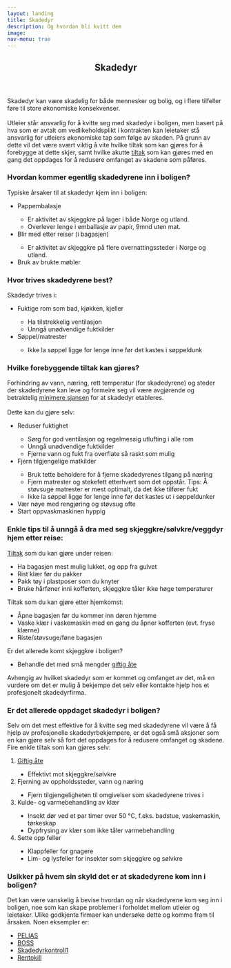 ```yaml
---
layout: landing
title: Skadedyr
description: Og hvordan bli kvitt dem
image:
nav-menu: true
---
```


<!-- Main -->
<div id="main" class="alt">

<!-- One -->
<section id="one">
	<div class="inner">
		<header class="major">
			<h1>Skadedyr</h1>
		</header>

<!-- Content -->
<p>Skadedyr kan være skadelig for både mennesker og bolig, og i flere tilfeller føre til store
økonomiske konsekvenser.<br>
<br>Utleier står ansvarlig for å kvitte seg med skadedyr i boligen, men basert på hva som er
avtalt om vedlikeholdsplikt i kontrakten kan leietaker stå ansvarlig for utleiers økonomiske
tap som følge av skaden. På grunn av dette vil det være svært viktig å vite hvilke tiltak som
kan gjøres for å forebygge at dette skjer, samt hvilke akutte <a href="https://www.htu.no/artikler/skadedyr">tiltak</a> som kan gjøres med en gang det oppdages for å redusere omfanget av skadene som påføres.
</p>

<h3 id="content">Hvordan kommer egentlig skadedyrene inn i boligen?</h3>
<p>Typiske årsaker til at skadedyr kjem inn i boligen:
	<ul style="list-style-type:disc;">
		<li>Pappembalasje</li>
			<ul style="list-style-type:circle">
				<li>Er aktivitet av skjeggkre på lager i både Norge og utland.</li>
				<li>Overlever lenge i emballasje av papir, 9mnd uten mat.</li>
			</ul>
		<li>Blir med etter reiser (i bagasjen)</li>
			<ul style="list-style-type:circle">
				<li>Er aktivitet av skjeggkre på flere overnattingssteder i Norge og utland.</li>
			</ul>
		<li>Bruk av brukte møbler</li>
	</ul>  
</p>

<div class="row">
	<div class="6u 12u$(small)">
		<h3>Hvor trives skadedyrene best?</h3>
		<p>Skadedyr trives i:
			<ul style="lsit-style-type:disc">
				<li>Fuktige rom som bad, kjøkken, kjeller</li>
					<ul style="list-style-type:circle">
						<li>Ha tilstrekkelig ventilasjon</li>
						<li>Unngå unødvendige fuktkilder</li>
					</ul>
				<li>Søppel/matrester</li>
					<ul style="list-style-type:circle">
							<li>Ikke la søppel ligge for lenge inne før det kastes i søppeldunk</li>
					</ul>
			</ul>
		</p>
	</div>
	<div class="6u$ 12u$(small)">
		<h3>Hvilke forebyggende tiltak kan gjøres?</h3>
		<p>Forhindring av vann, næring, rett temperatur (for skadedyrene) og steder der skadedyrene kan leve og formeire seg vil være avgjørende og betraktelig <a href="https://www.fhi.no/nettpub/skadedyrveilederen/forebygging-av-skadedyrangrep/forebygging-av-skadedyrangrep/">minimere sjansen</a> for at skadedyr etableres.<br>
		<br>Dette kan du gjøre selv:
			<ul style="lsit-style-type:disc">
				<li>Reduser fuktighet</li>
					<ul style="list-style-type:circle">
						<li>Sørg for god ventilasjon og regelmessig utlufting i alle rom</li>
						<li>Unngå unødvendige fuktkilder</li>
						<li>Fjerne vann og fukt fra overflate så raskt som mulig</li>
					</ul>
				<li>Fjern tilgjengelige matkilder</li>
					<ul style="list-style-type:circle">
							<li>Bruk tette beholdere for å fjerne skadedyrenes tilgang på næring</li>
							<li>Fjern matrester og stekefett etterhvert som det oppstår. Tips: Å støvsuge matrester er mest optimalt, da det ikke tilfører fukt</li>
							<li>Ikke la søppel ligge for lenge inne før det kastes ut i søppeldunker</li>
					</ul>
				<li>Vær nøye med rengjøring og støvsug ofte</li>
				<li>Start oppvaskmaskinen hyppig</li>
			</ul>
		</p>
	</div>
</div>

<h3 id="content">Enkle tips til å unngå å dra med seg skjeggkre/sølvkre/veggdyr hjem etter reise:</h3>
<p><a href="https://skjeggkre.info/hva-er-skjeggkre/hvordan-unnga-forebygge-for-skjeggkre">Tiltak</a> som du kan gjøre under reisen:
	<ul style="list-style-type:disc">
		<li>Ha bagasjen mest mulig lukket, og opp fra gulvet</li>
		<li>Rist klær før du pakker</li>
		<li>Pakk tøy i plastposer som du knyter</li>
		<li>Bruke hårføner inni kofferten, skjeggkre tåler ikke høge temperaturer</li>
	</ul>
Tiltak som du kan gjøre etter hjemkomst:
	<ul style="list-style-type:disc">
		<li>Åpne bagasjen før du kommer inn døren hjemme</li>
		<li>Vaske klær i vaskemaskin med en gang du åpner kofferten (evt. fryse klærne)</li>
		<li>Riste/støvsuge/føne bagasjen</li>
	</ul>
Er det allerede komt skjeggkre i boligen?
	<ul style="list-style-type:disc">
		<li>Behandle det med små mengder <a href="https://www.gjensidige.no/godtforberedt/content/her-trives-skadedyrene-best">giftig åte</a></li>
	</ul>
Avhengig av hvilket skadedyr som er kommet og omfanget av det, må en vurdere om det er
mulig å bekjempe det selv eller kontakte hjelp hos et profesjonelt skadedyrfirma.
</p>

<h3 id="content">Er det allerede oppdaget skadedyr i boligen?</h3>
<p>Selv om det mest effektive for å kvitte seg med skadedyrene vil være å få hjelp av profesjonelle skadedyrbekjempere, er det også små aksjoner som en kan gjøre selv så fort det oppdages for å redusere omfanget og skadene.<br>
Fire enkle tiltak som kan gjøres selv:
	<ol>
		<li><a href="https://www.gjensidige.no/godtforberedt/content/her-trives-skadedyrene-best">Giftig åte</a></li>
			<ul style="list-style-type:disc">
				<li>Effektivt mot skjeggkre/sølvkre</li>
			</ul>
		<li>Fjerning av oppholdssteder, vann og næring</li>
			<ul style="list-style-type:disc">
				<li>Fjern tilgjengeligheten til omgivelser som skadedyrene trives i</li>
			</ul>
		<li>Kulde- og varmebehandling av klær</li>
			<ul style="list-style-type:disc">
				<li>Insekt dør ved et par timer over 50 &deg;C, f.eks. badstue, vaskemaskin, tørkeskap</li>
				<li>Dypfrysing av klær som ikke tåler varmebehandling</li>
			</ul>
		<li>Sette opp feller</li>
			<ul style="list-style-type:disc">
				<li>Klappfeller for gnagere</li>
				<li>Lim- og lysfeller for insekter som skjeggkre og sølvkre</li>
			</ul>
	</ol>
</p>

<h3 id="content">Usikker på hvem sin skyld det er at skadedyrene kom inn i boligen?</h3>
<p>Det kan være vanskelig å bevise hvordan og når skadedyrene kom seg inn i boligen, noe som kan skape problemer i forholdet mellom utleier og leietaker. Ulike godkjente firmaer kan undersøke dette og komme fram til årsaken. Noen eksempler er:
	<ul style="list-style-type:disc">
		<li><a href="https://pelias.no/?gclid=Cj0KCQiAgaGgBhC8ARIsAAAyLfGKodRjrbDuLKtK9bEl90AoBbCgaftwWPY3yKvsuluQhPzl2n-qEiUaAn_KEALw_wcB">PELIAS</a></li>
		<li><a href="https://boss.no/?gclid=CjwKCAiAjPyfBhBMEiwAB2CCIgbvW8rucS8vRQNegJWckYri2hXBOszw87VdZDUUCT8sQH2nT32TBxoCZoIQAvD_BwEhttps://www.nesthood.no/">BOSS</a></li>
		<li><a href="https://www.skadedyrkontroll1.no/ta-kontakt/">Skadedyrkontroll1</a></li>
		<li><a href="https://www.rentokil.com/no/kontakt-oss/">Rentokill</a></li>
	</ul>
</p>

</div>
</section>
</div>
